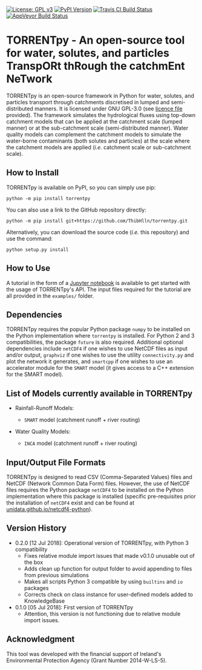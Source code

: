 [![License: GPL v3](https://img.shields.io/badge/License-GPL%20v3-blue.svg)](https://www.gnu.org/licenses/gpl-3.0)
[![PyPI Version](https://badge.fury.io/py/torrentpy.svg)](https://pypi.python.org/pypi/torrentpy)
[![Travis CI Build Status](https://www.travis-ci.org/ThibHlln/torrentpy.svg?branch=master)](https://www.travis-ci.org/ThibHlln/torrentpy)
[![AppVeyor Build Status](https://ci.appveyor.com/api/projects/status/github/ThibHlln/torrentpy?branch=master&svg=true)](https://ci.appveyor.com/project/ThibHlln/torrentpy)


# TORRENTpy - An open-source tool for water, solutes, and particles TranspORt thRough the catchmEnt NeTwork

TORRENTpy is an open-source framework in Python for water, solutes, and particles transport through catchments discretised in lumped and semi-distributed manners. It is licensed under GNU GPL-3.0 (see [licence file](LICENCE.md) provided). The framework simulates the hydrological fluxes using top-down catchment models that can be applied at the catchment scale (lumped manner) or at the sub-catchment scale (semi-distributed manner). Water quality models can complement the catchment models to simulate the water-borne contaminants (both solutes and particles) at the scale where the catchment models are applied (*i.e.* catchment scale or sub-catchment scale).

## How to Install

TORRENTpy is available on PyPI, so you can simply use pip:

    python -m pip install torrentpy

You can also use a link to the GitHub repository directly:

	python -m pip install git+https://github.com/ThibHlln/torrentpy.git

Alternatively, you can download the source code (*i.e.* this repository) and use the command:

    python setup.py install

## How to Use

A tutorial in the form of a [Jupyter notebook](examples/api_usage_example.ipynb) is available to get started with the usage of TORRENTpy's API. The input files required for the tutorial are all provided in the `examples/` folder.

## Dependencies

TORRENTpy requires the popular Python package `numpy` to be installed on the Python implementation where `torrentpy` is installed. For Python 2 and 3 compatibilities, the package `future` is also required.
Additional optional dependencies include `netCDF4` if one wishes to use NetCDF files as input and/or output, `graphviz` if one wishes to use the utility `connectivity.py` and plot the network it generates, and `smartcpp` if one wishes to use an accelerator module for the `SMART` model (it gives access to a C++ extension for the SMART model).

## List of Models currently available in TORRENTpy

* Rainfall-Runoff Models:
	* `SMART` model (catchment runoff + river routing)

* Water Quality Models:
	* `INCA` model (catchment runoff + river routing)

## Input/Output File Formats

TORRENTpy is designed to read CSV (Comma-Separated Values) files and NetCDF (Network Common Data Form) files. However, the use of NetCDF files requires the Python package `netCDF4` to be installed on the Python implementation where this package is installed (specific pre-requisites prior the installation of `netCDF4` exist and can be found at [unidata.github.io/netcdf4-python](http://unidata.github.io/netcdf4-python/)).

## Version History

* 0.2.0 [12 Jul 2018]: Operational version of TORRENTpy, with Python 3 compatibility
	* Fixes relative module import issues that made v0.1.0 unusable out of the box
	* Adds clean up function for output folder to avoid appending to files from previous simulations
	* Makes all scripts Python 3 compatible by using `builtins` and `io` packages
	* Corrects check on class instance for user-defined models added to KnowledgeBase
* 0.1.0 [05 Jul 2018]: First version of TORRENTpy
	* Attention, this version is not functioning due to relative module import issues.

## Acknowledgment

This tool was developed with the financial support of Ireland's Environmental Protection Agency (Grant Number 2014-W-LS-5).
